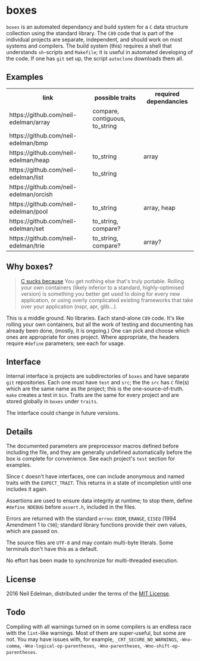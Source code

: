 # boxes #

`boxes` is an automated dependancy and build system for a `C` data structure
collection using the standard library. The `C89` code that is part of the individual
projects are separate, independent, and should work on most systems and
compilers. The build system (this) requires a shell that understands `sh`-scripts
and `Makefile`; it is useful in automated developing of the code. If one has
`git` set up, the script `autoclone` downloads them all.

## Examples ##

<table><tr>
	<th>link</th>
	<th>possible traits</th>
	<th>required dependancies</th>
</tr><tr>
	<td>https://github.com/neil-edelman/array</td>
	<td>compare, contiguous, to_string</td>
	<td></td>
</tr><tr>
	<td>https://github.com/neil-edelman/bmp</td>
	<td></td>
	<td></td>
</tr><tr>
	<td>https://github.com/neil-edelman/heap</td>
	<td>to_string</td>
	<td>array</td>
</tr><tr>
<td>https://github.com/neil-edelman/list</td>
	<td>to_string</td>
	<td></td>
</tr><tr>
<td>https://github.com/neil-edelman/orcish</td>
	<td></td>
	<td></td>
</tr><tr>
<td>https://github.com/neil-edelman/pool</td>
	<td>to_string</td>
	<td>array, heap</td>
</tr><tr>
<td>https://github.com/neil-edelman/set</td>
	<td>to_string, compare?</td>
	<td></td>
</tr><tr>
<td>https://github.com/neil-edelman/trie</td>
	<td>to_string, compare?</td>
	<td>array?</td>
</tr></table>

## Why boxes? ##

> [C sucks because](https://wiki.theory.org/index.php/YourLanguageSucks#C_sucks_because)
> You get nothing else that's truly portable. Rolling your own containers (likely
> inferior to a standard, highly-optimised version) is something you better get
> used to doing for every new application, or using overly complicated existing
> frameworks that take over your application (nspr, apr, glib...).

This is a middle ground. No libraries. Each stand-alone `C89` code. It's like
rolling your own containers, but all the work of testing and documenting has
already been done, (mostly, it is ongoing.) One can pick and choose which
ones are appropriate for ones project. Where appropriate, the headers require
`#define` parameters; see each for usage.

## Interface ##

Internal interface is projects are subdirectories of `boxes` and have separate
`git` repositories. Each one must have `test` and `src`; the the `src` has `C`
file(s) which are the same name as the project; this is the one-source-of-truth.
`make` creates a test in `bin`. Traits are the same for every project and are
stored globally in `boxes` under `traits`.

The interface could change in future versions.

## Details ##

The documented parameters are preprocessor macros defined before
including the file, and they are generally undefined automatically before
the box is complete for convenience. See each project's `test` section
for examples.

Since `C` doesn't have interfaces, one can include anonymous and
named traits with the `EXPECT_TRAIT`. This returns in a state of
incompletion until one includes it again.

Assertions are used to ensure data integrity at runtime; to stop them,
define `#define NDEBUG` before `assert.h`, included in the files.

Errors are returned with the standard `errno`: `EDOM`, `ERANGE`, `EISEQ`
(1994 Amendment 1 to `C90`); standard library functions provide their own
values, which are passed on.

The source files are `UTF-8` and may contain multi-byte literals. Some
terminals don't have this as a default.

No effort has been made to synchronize for multi-threaded execution.

## License ##

2016 Neil Edelman, distributed under the terms of the
[MIT License](https://opensource.org/licenses/MIT).

## Todo ##

Compiling with all warnings turned on in some compilers is an endless race
with the `lint`-like warnings. Most of them are super-useful, but some are
not. You may have issues with, for example, `_CRT_SECURE_NO_WARNINGS`,
`-Wno-comma`, `-Wno-logical-op-parentheses`, `-Wno-parentheses`,
`-Wno-shift-op-parentheses`.
